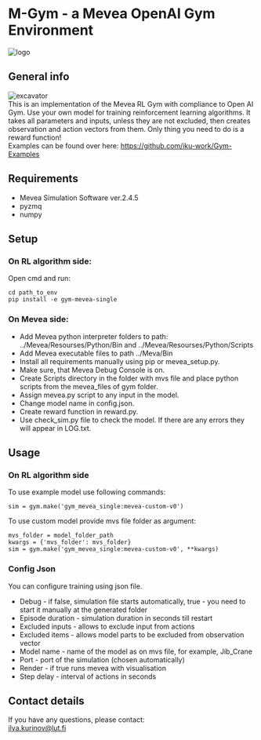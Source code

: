 
# M-Gym - a Mevea OpenAI Gym Environment 

![logo](https://github.com/iku-work/mevea-gym-single/blob/master/images/logo.JPG?raw=true)

## General info
![excavator](https://github.com/iku-work/mevea-gym-single/blob/master/images/excavator.gif?raw=true)
<br /> This is an implementation of the Mevea RL Gym with compliance to Open AI Gym.
Use your own model for training reinforcement learning algorithms.
It takes all parameters and inputs, unless they are not excluded, then creates observation and action vectors from them.
Only thing you need to do is a reward function!
<br /> Examples can be found over here: 
https://github.com/iku-work/Gym-Examples
    
## Requirements

- Mevea Simulation Software ver.2.4.5
- pyzmq
- numpy
    
## Setup

### On RL algorithm side:

Open cmd and run:
```
cd path_to_env
pip install -e gym-mevea-single
```

### On Mevea side:

- Add Mevea python interpreter folders to path: ../Mevea/Resourses/Python/Bin and ../Mevea/Resourses/Python/Scripts 
- Add Mevea executable files to path ../Meva/Bin
- Install all requirements manually using pip or mevea_setup.py.
- Make sure, that Mevea Debug Console is on.
- Create Scripts directory in the folder with mvs file and place python scripts from the mevea_files of gym folder.
- Assign mevea.py script to any input in the model.
- Change model name in config.json.
- Create reward function in reward.py.
- Use check_sim.py file to check the model. If there are any errors they will appear in LOG.txt.

## Usage

### On RL algorithm side

To use example model use following commands:
    
```
sim = gym.make('gym_mevea_single:mevea-custom-v0')
```

To use custom model provide mvs file folder as argument:
```
mvs_folder = model_folder_path
kwargs = {'mvs_folder': mvs_folder}
sim = gym.make('gym_mevea_single:mevea-custom-v0', **kwargs)
```
### Config Json
You can configure training using json file.
- Debug - if false, simulation file starts automatically, true - you need to start it manually at the generated folder
- Episode duration - simulation duration in seconds till restart
- Excluded inputs - allows to exclude input from actions
- Excluded items - allows model parts to be excluded from observation vector 
- Model name - name of the model as on mvs file, for example, Jib_Crane
- Port - port of the simulation (chosen automatically)
- Render - if true runs mevea with visualisation
- Step delay - interval of actions in seconds

## Contact details
If you have any questions, please contact:
<br />ilya.kurinov@lut.fi
